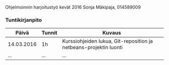 Ohjelmoinnin harjoitustyö kevät 2016
Sonja Mäkipaja, 014589009

### Tuntikirjanpito
Päivä | Tunnit | Kuvaus
--------------- | ----- | ------
14.03.2016 | 1h | Kurssiohjeiden lukua, Git-reposition ja netbeans-projektin luonti
... | ... | ...
